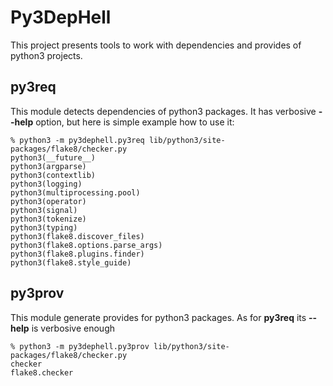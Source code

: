 # Py3DepHell
This project presents tools to work with dependencies and provides of python3 projects.

## py3req
This module detects dependencies of python3 packages. It has verbosive **--help** option, but here is simple example how to use it:
```
% python3 -m py3dephell.py3req lib/python3/site-packages/flake8/checker.py                              
python3(__future__)
python3(argparse)
python3(contextlib)
python3(logging)
python3(multiprocessing.pool)
python3(operator)
python3(signal)
python3(tokenize)
python3(typing)
python3(flake8.discover_files)
python3(flake8.options.parse_args)
python3(flake8.plugins.finder)
python3(flake8.style_guide)
```

## py3prov
This module generate provides for python3 packages. As for **py3req** its **--help** is verbosive enough
```
% python3 -m py3dephell.py3prov lib/python3/site-packages/flake8/checker.py
checker
flake8.checker
```
